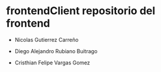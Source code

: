 # frontendClient repositorio del frontend

+ Nicolas Gutierrez Carreño

+ Diego Alejandro Rubiano Buitrago

+ Cristhian Felipe Vargas Gomez


